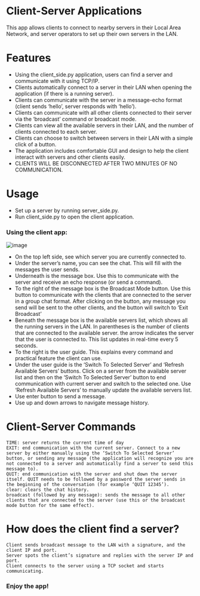 # Client-Server Applications
  This app allows clients to connect to nearby servers in their Local Area Network, and server operators to set up their own servers in the LAN.

# Features

  - Using the client_side.py application, users can find a server and communicate with it using TCP/IP. 
  - Clients automatically connect to a server in their LAN when opening the application (if there is a running server).
  - Clients can communicate with the server in a message-echo format (client sends ‘hello’, server responds with ‘hello’).
  - Clients can communicate with all other clients connected to their server via the ‘broadcast’ command or broadcast mode.
  - Clients can view all the available servers in their LAN, and the number of clients connected to each server.
  - Clients can choose to switch between servers in their LAN with a simple click of a button.
  - The application includes comfortable GUI and design to help the client interact with servers and other clients easily.
  - CLIENTS WILL BE DISCONNECTED AFTER TWO MINUTES OF NO COMMUNICATION.
 
# Usage

  - Set up a server by running server_side.py.
  - Run client_side.py to open the client application.
  ### Using the client app:

  ![image](https://github.com/NoRehovot/client-server/blob/main/example.png)

  - On the top left side, see which server you are currently connected to.
  - Under the server’s name, you can see the chat. This will fill with the messages the user sends.
  - Underneath is the message box. Use this to communicate with the server and receive an echo response (or send a command).
  - To the right of the message box is the Broadcast Mode button. Use this button to communicate with the clients that are connected to the server in a group chat format. After clicking on the button, any message you send will be sent to the other clients, and the button will switch to ‘Exit Broadcast’
  - Beneath the message box is the available servers list, which shows all the running servers in the LAN. In parentheses is the number of clients that are connected to the available server. the arrow indicates the server that the user is connected to. This list updates in real-time every 5 seconds.
  - To the right is the user guide. This explains every command and practical feature the client can use.
  - Under the user guide is the ‘Switch To Selected Server’ and ‘Refresh Available Servers’ buttons. Click on a server from the available server list and then on the ‘Switch To Selected Server’ button to end communication with current server and switch to the selected one. Use ‘Refresh Available Servers’ to manually update the available servers list. 
  - Use enter button to send a message.
  - Use up and down arrows to navigate message history.


# Client-Server Commands

    TIME: server returns the current time of day
    EXIT: end communication with the current server. Connect to a new server by either manually using the ‘Switch To Selected Server’ button, or sending any message (the application will recognize you are not connected to a server and automatically find a server to send this message to).
    QUIT: end communication with the server and shut down the server itself. QUIT needs to be followed by a password the server sends in the beginning of the conversation (for example ‘QUIT 12345’).
    clear: clears the chat history.
    broadcast (followed by any message): sends the message to all other clients that are connected to the server (use this or the broadcast mode button for the same effect). 

# How does the client find a server?
    Client sends broadcast message to the LAN with a signature, and the client IP and port.
    Server spots the client’s signature and replies with the server IP and port.
    Client connects to the server using a TCP socket and starts communicating.

### Enjoy the app!
